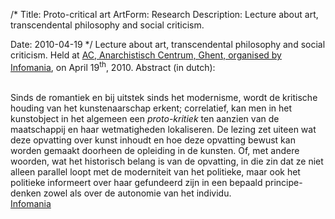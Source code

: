 /*
Title: Proto-critical art
ArtForm: Research
Description: Lecture about art, transcendental philosophy and social criticism.

Date: 2010-04-19
*/
Lecture about art, transcendental philosophy and social criticism. 
Held at <a href="https://www.dewereldmorgen.be/community/programma-infomania-april-mei-kunst-en-maatschappijkritiek/" target="_blank">AC, Anarchistisch Centrum, Ghent, organised by Infomania</a>, 
on April 19<sup>th</sup>, 2010. Abstract (in dutch):  

<br/>
Sinds de romantiek en bij uitstek sinds het modernisme, wordt de kritische houding van het kunstenaarschap erkent; correlatief, kan men in het kunstobject in het algemeen een <em>proto-kritiek</em> ten aanzien van de maatschappij en haar wetmatigheden lokaliseren.
De lezing zet uiteen wat deze opvatting over kunst inhoudt en hoe deze opvatting bewust kan worden gemaakt doorheen de opleiding in de kunsten. Of, met andere woorden, wat het historisch belang is van de opvatting, in die zin dat ze niet alleen parallel loopt met de moderniteit van het politieke, maar ook het politieke informeert over haar gefundeerd zijn in een bepaald principe-denken zowel als over de autonomie van het individu.

<br>
<a href="http://www.anarchie.be/infomania/item.php?thema=44&nr=238" target="_blank">Infomania</a>
